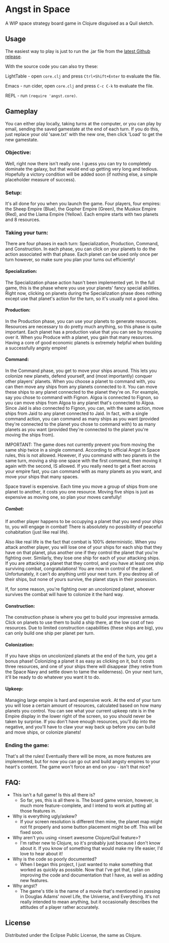 # Angst in Space

A WIP space strategy board game in Clojure disguised as a Quil sketch.

## Usage

The easiest way to play is just to run the .jar file from the [latest Github release](https://github.com/Sheep-Dip/angst-in-space/releases).

With the source code you can also try these:

LightTable - open `core.clj` and press `Ctrl+Shift+Enter` to evaluate the file.

Emacs - run cider, open `core.clj` and press `C-c C-k` to evaluate the file.

REPL - run `(require 'angst.core)`.

## Gameplay

You can either play locally, taking turns at the computer, or you can play by email, sending the saved gamestate at the end of each turn. If you do this, just replace your old 'save.txt' with the new one, then click 'Load' to get the new gamestate.

### Objective:

Well, right now there isn't really one. I guess you can try to completely dominate the galaxy, but that would end up getting very long and tedious. Hopefully a victory condition will be added soon (if nothing else, a simple placeholder measure of success).

### Setup:

It's all done for you when you launch the game. Four players, four empires: the Sheep Empire (Blue), the Gopher Empire (Green), the Muskox Empire (Red), and the Llama Empire (Yellow). Each empire starts with two planets and 8 resources.

### Taking your turn:

There are four phases in each turn: Specialization, Production, Command, and Construction. In each phase, you can click on your planets to do the action associated with that phase. Each planet can be used only once per turn however, so make sure you plan your turns out efficiently!

#### Specialization:

The Specialization phase action hasn't been implemented yet. In the full game, this is the phase where you use your planets' fancy special abilities. Right now, clicking on planets during the Specialization phase does nothing except use that planet's action for the turn, so it's usually not a good idea.

#### Production:

In the Production phase, you can use your planets to generate resources. Resources are necessary to do pretty much anything, so this phase is quite important. Each planet has a production value that you can see by mousing over it. When you Produce with a planet, you gain that many resources. Having a core of good economic planets is extremely helpful when building a successfully angsty empire!

#### Command:

In the Command phase, you get to move your ships around. This lets you colonize new planets, defend yourself, and (most importantly) conquer other players' planets. When you choose a planet to command with, you can then move any ships from any planets connected to it. You can move these ships to any planet connected to the planet they're on. For example, say you chose to command with Fignon. Algoa is connected to Fignon, so you can move ships from Algoa to any planet that's connected to Algoa. Since Jaid is also connected to Fignon, you can, with the same action, move ships from Jaid to any planet connected to Jaid. In fact, with a single command action, you can command as many ships as you want (provided they're connected to the planet you chose to command with) to as many planets as you want (provided they're connected to the planet you're moving the ships from).

IMPORTANT: The game does not currently prevent you from moving the same ship twice in a single command. According to official Angst in Space rules, this is not allowed. However, if you command with two planets in the same turn, moving a ship one space with the first command, then moving it again with the second, IS allowed. If you really need to get a fleet across your empire fast, you can command with as many planets as you want, and move your ships that many spaces.

Space travel is expensive. Each time you move a group of ships from one planet to another, it costs you one resource. Moving five ships is just as expensive as moving one, so plan your moves carefully!

##### Combat:

If another player happens to be occupying a planet that you send your ships to, you will engage in combat! There is absolutely no possibility of peaceful cohabitation (just like real life).

Also like real life is the fact that combat is 100% deterministic. When you attack another player, you will lose one of your ships for each ship that they have on that planet, plus another one if they control the planet that you're fighting over. Similarly, they lose one ship for each of your attacking ships. If you are attacking a planet that they control, and you have at least one ship surviving combat, congratulations! You are now in control of the planet. Unfortunately, it can't do anything until your next turn. If you destroy all of their ships, but none of yours survive, the planet stays in their posession.

If, for some reason, you're fighting over an uncolonized planet, whoever survives the combat will have to colonize it the hard way.

#### Construction:

The construction phase is where you get to build your impressive armada. Click on planets to use them to build a ship there, at the low cost of two resources. Due to limited construction capabilities (these ships are big), you can only build one ship per planet per turn.

#### Colonization:

If you have ships on uncolonized planets at the end of the turn, you get a bonus phase! Colonizing a planet it as easy as clicking on it, but it costs three resources, and one of your ships there will disappear (they retire from the Space Navy and settle down to tame the wilderness). On your next turn, it'll be ready to do whatever you want it to do.

#### Upkeep:

Managing large empire is hard and expensive work. At the end of your turn you will lose a certain amount of resources, calculated based on how many planets you control. You can see what your current upkeep rate is in the Empire display in the lower right of the screen, so you should never be taken by surprise. If you don't have enough resources, you'll dip into the negative, and you'll have to claw your way back up before you can build and move ships, or colonize planets!

### Ending the game:

That's all the rules! Eventually there will be more, as more features are implemented, but for now you can go out and build angsty empires to your heart's content. The game won't force an end on you - isn't that nice?

## FAQ:

- This isn't a full game! Is this all there is?
  - So far, yes, this is all there is. The board game version, however, is much more feature-complete, and I intend to work at putting all those features in.
- Why is everything ugly/askew?
  - If your screen resolution is different then mine, the planet map might not fit properly and some button placement might be off. This will be fixed soon.
- Why aren't you using \<insert awesome Clojure/Quil feature>?
  - I'm rather new to Clojure, so it's probably just because I don't know about it. If you know of something that would make my life easier, I'd love to hear about it!
- Why is the code so poorly documented?
  - When I began this project, I just wanted to make something that worked as quickly as possible. Now that I've got that, I plan on improving the code and documentation that I have, as well as adding new features.
- Why angst?
  - The game's title is the name of a movie that's mentioned in passing in Douglas Adams' novel Life, the Universe, and Everything. It's not really intended to mean anything, but it occasionally describes the attitudes of a player rather accurately.

## License

Distributed under the Eclipse Public License, the same as Clojure.
